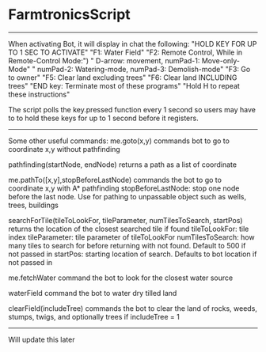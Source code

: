 # FarmtronicsScript
********************************************************************************************
When activating Bot, it will display in chat the following:
   "HOLD KEY FOR UP TO 1 SEC TO ACTIVATE"
   "F1: Water Field"
   "F2: Remote Control,  While in Remote-Control Mode:")
   "  D-arrow: movement, numPad-1: Move-only-Mode"
   "  numPad-2: Watering-mode,  numPad-3: Demolish-mode"
   "F3: Go to owner"
   "F5: Clear land excluding trees"
   "F6: Clear land INCLUDING trees"
   "END key: Terminate most of these programs"
   "Hold H to repeat these instructions"
	
The script polls the key.pressed function every 1 second so users may have to to hold these keys for up to 1 second before it registers.


********************************************************************************************
Some other useful commands:
me.goto(x,y) commands bot to go to coordinate x,y without pathfinding

pathfinding(startNode, endNode)  returns a path as a list of coordinate

me.pathTo([x,y],stopBeforeLastNode) commands the bot to go to coordinate x,y with A* pathfinding
	stopBeforeLastNode: stop one node before the last node. Use for pathing to unpassable object such as wells, trees, buildings

searchForTile(tileToLookFor, tileParameter, numTilesToSearch, startPos)  returns the location of the closest searched tile if found
	tileToLookFor: tile index
	tileParameter: tile parameter of tileToLookFor
	numTilesToSearch: how many tiles to search for before returning with not found. Default to 500 if not passed in
	startPos: starting location of search. Defaults to bot location if not passed in

me.fetchWater command the bot to look for the closest water source

waterField command the bot to water dry tilled land

clearField(includeTree) commands the bot to clear the land of rocks, weeds, stumps, twigs, and optionally trees if includeTree = 1


********************************************************************************************

Will update this later
